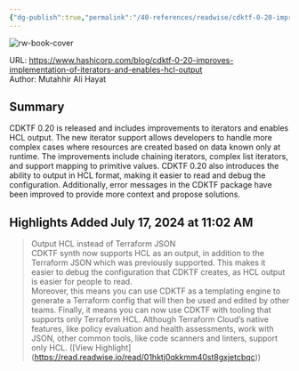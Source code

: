 ```yaml
---
{"dg-publish":true,"permalink":"/40-references/readwise/cdktf-0-20-improves-implementation-of-iterators-and-enables-hcl-output/","tags":["rw/articles"]}
---
```



![rw-book-cover](https://www.datocms-assets.com/2885/1704908313-share-cdktf-0-20-improves-implementation-of-iterators-and-enables-hcl-output.png?w=1200&h=630&fit=crop&auto=format)

  

URL: <https://www.hashicorp.com/blog/cdktf-0-20-improves-implementation-of-iterators-and-enables-hcl-output>  
Author: Mutahhir Ali Hayat

## Summary

CDKTF 0.20 is released and includes improvements to iterators and enables HCL output. The new iterator support allows developers to handle more complex cases where resources are created based on data known only at runtime. The improvements include chaining iterators, complex list iterators, and support mapping to primitive values. CDKTF 0.20 also introduces the ability to output in HCL format, making it easier to read and debug the configuration. Additionally, error messages in the CDKTF package have been improved to provide more context and propose solutions.

## Highlights Added July 17, 2024 at 11:02 AM

> Output HCL instead of Terraform JSON  
> CDKTF synth now supports HCL as an output, in addition to the Terraform JSON which was previously supported. This makes it easier to debug the configuration that CDKTF creates, as HCL output is easier for people to read.  
> Moreover, this means you can use CDKTF as a templating engine to generate a Terraform config that will then be used and edited by other teams. Finally, it means you can now use CDKTF with tooling that supports only Terraform HCL. Although Terraform Cloud’s native features, like policy evaluation and health assessments, work with JSON, other common tools, like code scanners and linters, support only HCL. ([View Highlight] (<https://read.readwise.io/read/01hktj0qkkmm40st8gxjetcbqc>))
